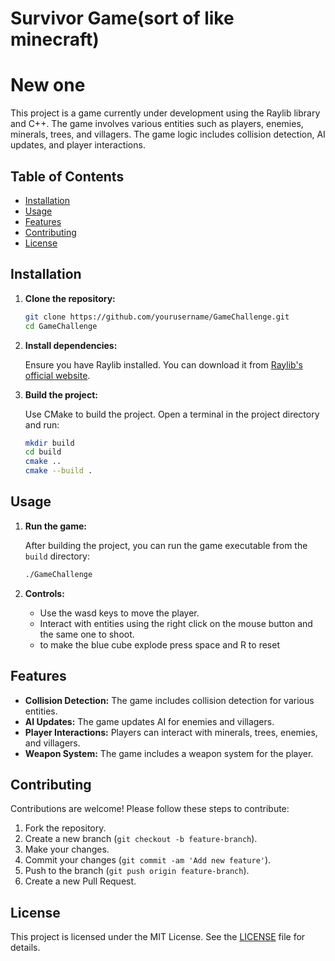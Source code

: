 # Survivor Game(sort of like minecraft)
# New one
This project is a game currently under development using the Raylib library and C++. The game involves various entities such as players, enemies, minerals, trees, and villagers. The game logic includes collision detection, AI updates, and player interactions.

## Table of Contents

- [Installation](#installation)
- [Usage](#usage)
- [Features](#features)
- [Contributing](#contributing)
- [License](#license)

## Installation

1. **Clone the repository:**

    ```sh
    git clone https://github.com/yourusername/GameChallenge.git
    cd GameChallenge
    ```

2. **Install dependencies:**

    Ensure you have Raylib installed. You can download it from [Raylib's official website](https://www.raylib.com/).

3. **Build the project:**

    Use CMake to build the project. Open a terminal in the project directory and run:

    ```sh
    mkdir build
    cd build
    cmake ..
    cmake --build .
    ```

## Usage

1. **Run the game:**

    After building the project, you can run the game executable from the `build` directory:

    ```sh
    ./GameChallenge
    ```

2. **Controls:**

    - Use the wasd keys to move the player.
    - Interact with entities using the right click on the mouse button and the same one to shoot.
    - to make the blue cube explode press space and R to reset

## Features

- **Collision Detection:** The game includes collision detection for various entities.
- **AI Updates:** The game updates AI for enemies and villagers.
- **Player Interactions:** Players can interact with minerals, trees, enemies, and villagers.
- **Weapon System:** The game includes a weapon system for the player.

## Contributing

Contributions are welcome! Please follow these steps to contribute:

1. Fork the repository.
2. Create a new branch (`git checkout -b feature-branch`).
3. Make your changes.
4. Commit your changes (`git commit -am 'Add new feature'`).
5. Push to the branch (`git push origin feature-branch`).
6. Create a new Pull Request.

## License

This project is licensed under the MIT License. See the [LICENSE](LICENSE) file for details.
